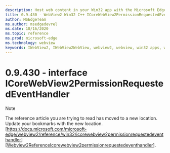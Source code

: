 ```yaml
---
description: Host web content in your Win32 app with the Microsoft Edge WebView2 control
title: 0.9.430 - WebView2 Win32 C++ ICoreWebView2PermissionRequestedEventHandler
author: MSEdgeTeam
ms.author: msedgedevrel
ms.date: 10/16/2020
ms.topic: reference
ms.prod: microsoft-edge
ms.technology: webview
keywords: IWebView2, IWebView2WebView, webview2, webview, win32 apps, win32, edge, ICoreWebView2, ICoreWebView2Host, browser control, edge html
---
```


# 0.9.430 - interface ICoreWebView2PermissionRequestedEventHandler 

> [!NOTE]
> The reference article you are trying to read has moved to a new location.  
> Update your bookmarks with the new location.  
> [https://docs.microsoft.com/microsoft-edge/webview2/reference/win32/icorewebview2permissionrequestedeventhandler][Webview2ReferenceIcorewebview2permissionrequestedeventhandler].  

[Webview2ReferenceIcorewebview2permissionrequestedeventhandler]: /microsoft-edge/webview2/reference/win32/icorewebview2permissionrequestedeventhandler "interface ICoreWebView2PermissionRequestedEventHandler | Microsoft Docs"
